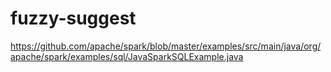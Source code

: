 # fuzzy-suggest

https://github.com/apache/spark/blob/master/examples/src/main/java/org/apache/spark/examples/sql/JavaSparkSQLExample.java
